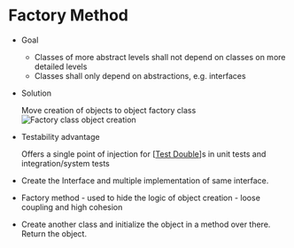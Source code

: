 # Factory Method

- Goal
  - Classes of more abstract levels shall not depend on classes on more detailed levels
  - Classes shall only depend on abstractions, e.g. interfaces
- Solution

    Move creation of objects to object factory class
    ![Factory class object creation](library/attachments/2022-12-17-05-47-24.png)

- Testability advantage

    Offers a single point of injection for [[Test Double]]s in unit tests and integration/system tests

- Create the Interface and multiple implementation of same interface.
- Factory method - used to hide the logic of object creation  - loose coupling and high cohesion
- Create another class and initialize the object in a method over there. Return the object.


[//begin]: # "Autogenerated link references for markdown compatibility"
[Test Double]: <Test Double> "Test Double"
[//end]: # "Autogenerated link references"